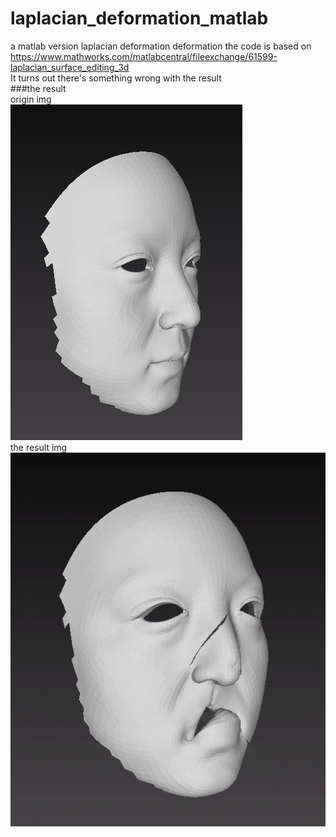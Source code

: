 # laplacian_deformation_matlab
a matlab version laplacian deformation deformation
the code is based on https://www.mathworks.com/matlabcentral/fileexchange/61599-laplacian_surface_editing_3d  
It turns out there's something wrong with the result  
###the result  
origin img  
![](./imgs/origin.png)  
the result img  
![](./imgs/result.png) 
